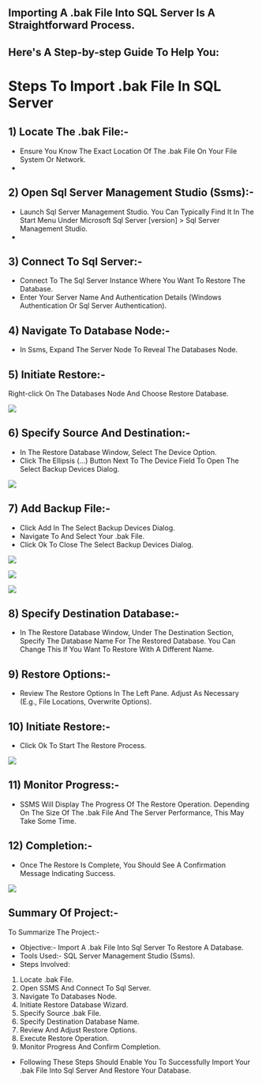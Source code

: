 ## Importing A .bak File Into SQL Server Is A Straightforward Process. 
## Here's A Step-by-step Guide To Help You:

# Steps To Import .bak File In SQL Server

## 1) Locate The .bak File:-
- Ensure You Know The Exact Location Of The .bak File On Your File System Or Network.
- 
## 2) Open Sql Server Management Studio (Ssms):-
- Launch Sql Server Management Studio. You Can Typically Find It In The Start Menu Under Microsoft Sql Server [version] > Sql Server Management Studio.
- 
## 3) Connect To Sql Server:-
- Connect To The Sql Server Instance Where You Want To Restore The Database.
- Enter Your Server Name And Authentication Details (Windows Authentication Or Sql Server Authentication).
  
## 4) Navigate To Database Node:-
- In Ssms, Expand The Server Node To Reveal The Databases Node.
  
## 5) Initiate Restore:-
Right-click On The Databases Node And Choose Restore Database.

![](TEMPLATES/InitiateRestore.png)

## 6) Specify Source And Destination:-
- In The Restore Database Window, Select The Device Option.
- Click The Ellipsis (...) Button Next To The Device Field To Open The Select Backup Devices Dialog.

![](TEMPLATES/SpecifySourceandDestination.png)

## 7) Add Backup File:-
- Click Add In The Select Backup Devices Dialog.
- Navigate To And Select Your .bak File.
- Click Ok To Close The Select Backup Devices Dialog.

![](TEMPLATES/AddBackupFile-1.png)


![](TEMPLATES/AddBackupFile-2.png)


![](TEMPLATES/AddBackupFile-3.png)

## 8) Specify Destination Database:-
- In The Restore Database Window, Under The Destination Section, Specify The Database Name For The Restored Database. You Can Change This If You Want To Restore With A Different Name.

## 9) Restore Options:-
- Review The Restore Options In The Left Pane. Adjust As Necessary (E.g., File Locations, Overwrite Options).

## 10) Initiate Restore:-
- Click Ok To Start The Restore Process.

![](TEMPLATES/InitiateRestore-2.png)

## 11) Monitor Progress:-
- SSMS Will Display The Progress Of The Restore Operation. Depending On The Size Of The .bak File And The Server Performance, This May Take Some Time.

## 12) Completion:-
- Once The Restore Is Complete, You Should See A Confirmation Message Indicating Success.

![](TEMPLATES/Completion.png)

## Summary Of Project:-
To Summarize The Project:-

- Objective:- Import A .bak File Into Sql Server To Restore A Database.
- Tools Used:- SQL Server Management Studio (Ssms).
- Steps Involved:
1) Locate .bak File.
2) Open SSMS And Connect To Sql Server.
3) Navigate To Databases Node.
4) Initiate Restore Database Wizard.
5) Specify Source .bak File.
6) Specify Destination Database Name.
7) Review And Adjust Restore Options.
8) Execute Restore Operation.
9) Monitor Progress And Confirm Completion.

- Following These Steps Should Enable You To Successfully Import Your .bak File Into Sql Server And Restore Your Database.
